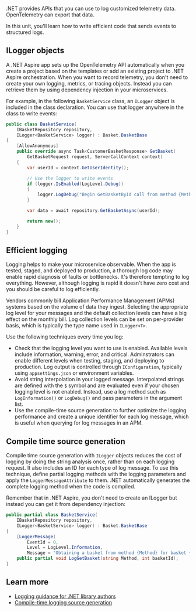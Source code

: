 .NET provides APIs that you can use to log customized telemetry data. OpenTelemetry can export that data.

In this unit, you'll learn how to write efficient code that sends events to structured logs.

## ILogger objects

A .NET Aspire app sets up the OpenTelemetry API automatically when you create a project based on the templates or add an existing project to .NET Aspire orchestration. When you want to record telemetry, you don't need to create your own logging, metrics, or tracing objects. Instead you can retrieve them by using dependency injection in your microservices.

For example, in the following `BasketService` class, an `ILogger` object is included in the class declaration. You can use that logger anywhere in the class to write events:

```csharp
public class BasketService(
    IBasketRepository repository,
    ILogger<BasketService> logger) : Basket.BasketBase
{
    [AllowAnonymous]
    public override async Task<CustomerBasketResponse> GetBasket(
	    GetBasketRequest request, ServerCallContext context)
    {
        var userId = context.GetUserIdentity();

        // Use the logger to write events
        if (logger.IsEnabled(LogLevel.Debug))
        {
            logger.LogDebug("Begin GetBasketById call from method {Method} for basket id {userId}", context.Method, userId);
        }

        var data = await repository.GetBasketAsync(userId);

        return new();
    }
}
```

## Efficient logging

Logging helps to make your microservice observable. When the app is tested, staged, and deployed to production, a thorough log code may enable rapid diagnosis of faults or bottlenecks. It's therefore tempting to log everything. However, although logging is rapid it doesn't have zero cost and you should be careful to log efficiently.

Vendors commonly bill Application Performance Management (APMs) systems based on the volume of data they ingest. Selecting the appropriate log level for your messages and the default collection levels can have a big effect on the monthly bill. Log collection levels can be set on per-provider basis, which is typically the type name used in `ILogger<T>`.

Use the following techniques every time you log:

- Check that the logging level you want to use is enabled. Available levels include information, warning, error, and critical. Adminstrators can enable different levels when testing, staging, and deploying to production. Log output is controlled through `IConfiguration`, typically using `appsettings.json` or environment variables.
- Avoid string interpolation in your logged message. Interpolated strings are defined with the `$` symbol and are evaluated even if your chosen logging level is not enabled. Instead, use a log method such as `LogInformation()` or `LogDebug()` and pass parameters in the argument list.
- Use the compile-time source generation to further optimize the logging performance and create a unique identifier for each log message, which is useful when querying for log messages in an APM.

## Compile time source generation

Compile time source generation with `ILogger` objects reduces the cost of logging by doing the string analysis once, rather than on each logging request. It also includes an ID for each type of log message. To use this technique, define partial logging methods with the logging parameters and apply the `LoggerMessageAttribute` to them. .NET automatically generates the complete logging method when the code is compiled.

Remember that in .NET Aspire, you don't need to create an ILogger but instead you can get it from dependency injection:

```csharp
public partial class BasketService(
    IBasketRepository repository,
    ILogger<BasketService> logger) : Basket.BasketBase
{
    [LoggerMessage(
        EventId = 0,
        Level = LogLevel.Information,
        Message = "Obtaining a basket from method {Method} for basket {basketId}")]
    public partial void LogGetBasket(string Method, int basketId);
}
```

## Learn more

- [Logging guidance for .NET library authors](/dotnet/core/extensions/logging-library-authors)
- [Compile-time logging source generation](/dotnet/core/extensions/logger-message-generator)
